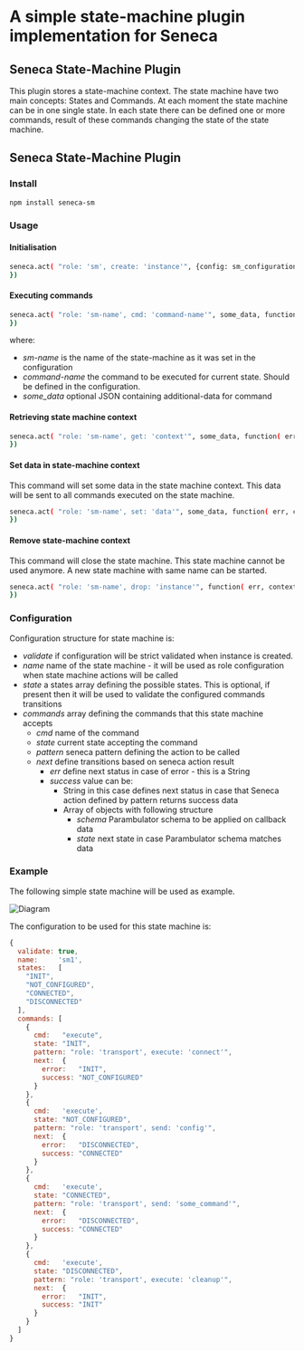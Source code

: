 A simple state-machine plugin implementation for Seneca
========================================================

## Seneca State-Machine Plugin

This plugin stores a state-machine context. The state machine have two main concepts: States and Commands. At each moment
the state machine can be in one single state. In each state there can be defined one or more commands, result of these commands
changing the state of the state machine.

## Seneca State-Machine Plugin

### Install

```sh
npm install seneca-sm
```

### Usage

#### Initialisation

```sh
seneca.act( "role: 'sm', create: 'instance'", {config: sm_configuration}, function( err, context ) {
})
```

#### Executing commands

```sh
seneca.act( "role: 'sm-name', cmd: 'command-name'", some_data, function( err, data ) {
})
```

where:
 * _sm-name_ is the name of the state-machine as it was set in the configuration
 * _command-name_ the command to be executed for current state. Should be defined in the configuration.
 * _some_data_ optional JSON containing additional-data for command


#### Retrieving state machine context

```sh
seneca.act( "role: 'sm-name', get: 'context'", some_data, function( err, context ) {
})
```

#### Set data in state-machine context

This command will set some data in the state machine context. This data will be sent to all commands executed on the state machine.

```sh
seneca.act( "role: 'sm-name', set: 'data'", some_data, function( err, context ) {
})
```

#### Remove state-machine context

This command will close the state machine. This state machine cannot be used anymore. A new state machine with same name can be started.

```sh
seneca.act( "role: 'sm-name', drop: 'instance'", function( err, context ) {
})
```


### Configuration

Configuration structure for state machine is:

 * _validate_ if configuration will be strict validated when instance is created.
 * _name_ name of the state machine - it will be used as role configuration when state machine actions will be called
 * _state_ a states array defining the possible states. This is optional, if present then it will be used to validate the configured commands transitions
 * _commands_ array defining the commands that this state machine accepts
   * _cmd_ name of the command
   * _state_ current state accepting the command
   * _pattern_ seneca pattern defining the action to be called
   * _next_ define transitions based on seneca action result
     * _err_ define next status in case of error - this is a String
     * _success_ value can be:
       * String in this case defines next status in case that Seneca action defined by pattern returns success data
       * Array of objects with following structure
         * _schema_ Parambulator schema to be applied on callback data
         * _state_ next state in case Parambulator schema matches data


### Example

The following simple state machine will be used as example.

![Diagram](https://github.com/mirceaalexandru/seneca-sm/blob/master/doc/diagram.png)

The configuration to be used for this state machine is:


```javascript
{
  validate: true,
  name:     'sm1',
  states:   [
    "INIT",
    "NOT_CONFIGURED",
    "CONNECTED",
    "DISCONNECTED"
  ],
  commands: [
    {
      cmd:   "execute",
      state: "INIT",
      pattern: "role: 'transport', execute: 'connect'",
      next:  {
        error:   "INIT",
        success: "NOT_CONFIGURED"
      }
    },
    {
      cmd:   'execute',
      state: "NOT_CONFIGURED",
      pattern: "role: 'transport', send: 'config'",
      next:  {
        error:   "DISCONNECTED",
        success: "CONNECTED"
      }
    },
    {
      cmd:   'execute',
      state: "CONNECTED",
      pattern: "role: 'transport', send: 'some_command'",
      next:  {
        error:   "DISCONNECTED",
        success: "CONNECTED"
      }
    },
    {
      cmd:   'execute',
      state: "DISCONNECTED",
      pattern: "role: 'transport', execute: 'cleanup'",
      next:  {
        error:   "INIT",
        success: "INIT"
      }
    }
  ]
}
```

